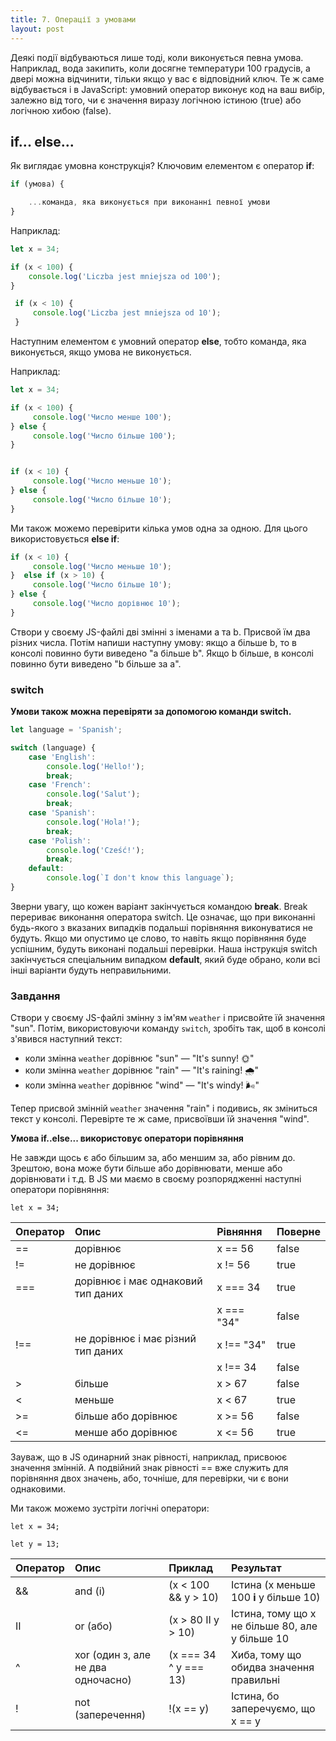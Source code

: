 ```yaml
---
title: 7. Операції з умовами
layout: post
---
```


Деякі події відбуваються лише тоді, коли виконується певна умова. Наприклад, вода закипить, коли досягне температури 100 градусів, а двері можна відчинити, тільки якщо у вас є відповідний ключ. Те ж саме відбувається і в JavaScript: умовний оператор виконує код на ваш вибір, залежно від того, чи є значення виразу логічною істиною \(true\) або логічною хибою \(false\).

## if... else...

Як виглядає умовна конструкція? Ключовим елементом є оператор **if**:

```js
if (умова) {

    ...команда, яка виконується при виконанні певної умови
}
```

Наприклад:

```js
let x = 34;

if (x < 100) {
    console.log('Liczba jest mniejsza od 100');
}
```

```js
 if (x < 10) {
     console.log('Liczba jest mniejsza od 10');
 }
```

Наступним елементом є умовний оператор **else**, тобто команда, яка виконується, якщо умова не виконується.

Наприклад:

```js
let x = 34;

if (x < 100) {
     console.log('Число менше 100');
} else {
     console.log('Число більше 100');
}


if (x < 10) {
     console.log('Число меньше 10');
} else {
     console.log('Число більше 10');
}
```

Ми також можемо перевірити кілька умов одна за одною. Для цього використовується **else if**:

```js
if (x < 10) {
     console.log('Число меньше 10');
}  else if (x > 10) {
     console.log('Число більше 10');
} else {
     console.log('Число дорівнює 10');
}
```

Створи у своєму JS-файлі дві змінні з іменами a та b. Присвой їм два різних числа. Потім напиши наступну умову: якщо a більше b, то в консолі повинно бути виведено "a більше b". Якщо b більше, в консолі повинно бути виведено "b більше за a".

### switch

**Умови також можна перевіряти за допомогою команди switch.**

```js
let language = 'Spanish';

switch (language) {
    case 'English': 
        console.log('Hello!');
        break;
    case 'French':
        console.log('Salut');
        break;
    case 'Spanish':
        console.log('Hola!');
        break;
    case 'Polish':
        console.log('Cześć!');
        break;
    default:
        console.log(`I don't know this language`);
}
```

Зверни увагу, що кожен варіант закінчується командою **break**. Break перериває виконання оператора switch. Це означає, що при виконанні будь-якого з вказаних випадків подальші порівняння виконуватися не будуть. Якщо ми опустимо це слово, то навіть якщо порівняння буде успішним, будуть виконані подальші перевірки. Наша інструкція switch закінчується спеціальним випадком **default**, який буде обрано, коли всі інші варіанти будуть неправильними.

### Завдання

Створи у своєму JS-файлі змінну з ім'ям `weather` і присвойте їй значення "sun". Потім, використовуючи команду `switch`, зробіть так, щоб в консолі з'явився наступний текст:

* коли змінна `weather` дорівнює "sun" &mdash; "It's sunny! 🌞"
* коли змінна `weather` дорівнює "rain" &mdash; "It's raining! 🌧️"
* коли змінна `weather` дорівнює "wind" &mdash; "It's windy! 🌬️"

Тепер присвой змінній `weather` значення "rain" і подивись, як зміниться текст у консолі. Перевірте те ж саме, присвоївши їй значення "wind".

**Умова if..else... використовує оператори порівняння**

Не завжди щось є або більшим за, або меншим за, або рівним до. Зрештою, вона може бути більше або дорівнювати, менше або дорівнювати і т.д. В JS ми маємо в своєму розпорядженні наступні оператори порівняння:

`let x = 34;`

| Оператор | Опис | Рівняння | Поверне |
| :--- | :--- | :--- | :--- |
| == | дорівнює | x == 56 | false |
| != | не дорівнює | x != 56 | true |
| === | дорівнює і має однаковий тип даних | x === 34 | true |
|  |  | x === "34" | false |
| !== | не дорівнює і має різний тип даних | x !== "34" | true |
|  |  | x !== 34 | false |
| &gt; | більше | x &gt; 67 | false |
| &lt; | меньше | x &lt; 67 | true |
| &gt;= | більше або дорівнює | x &gt;= 56 | false |
| &lt;= | менше або дорівнює | x &lt;= 56 | true |

Зауваж, що в JS одинарний знак рівності, наприклад, присвоює значення змінній. А подвійний знак рівності == вже служить для порівняння двох значень, або, точніше, для перевірки, чи є вони однаковими.

Ми також можемо зустріти логічні оператори:

`let x = 34;`

`let y = 13;`

| Оператор | Опис | Приклад | Результат |
| :--- | :--- | :--- | :--- |
| && | and \(i\) | \(x &lt; 100 && y &gt; 10\) | Істина \(x меньше 100 **i** y більше 10\) |
| II | or \(або\) | \(x &gt; 80 II y &gt; 10\) | Істина, тому що x не більше 80, але y більше 10 |
| ^ | xor \(один з, але не два одночасно\) | \(x === 34 ^ y === 13\) | Хиба, тому що обидва значення правильні |
| ! | not \(заперечення\) | !\(x == y\) | Істина, бо заперечуємо, що x == y |
